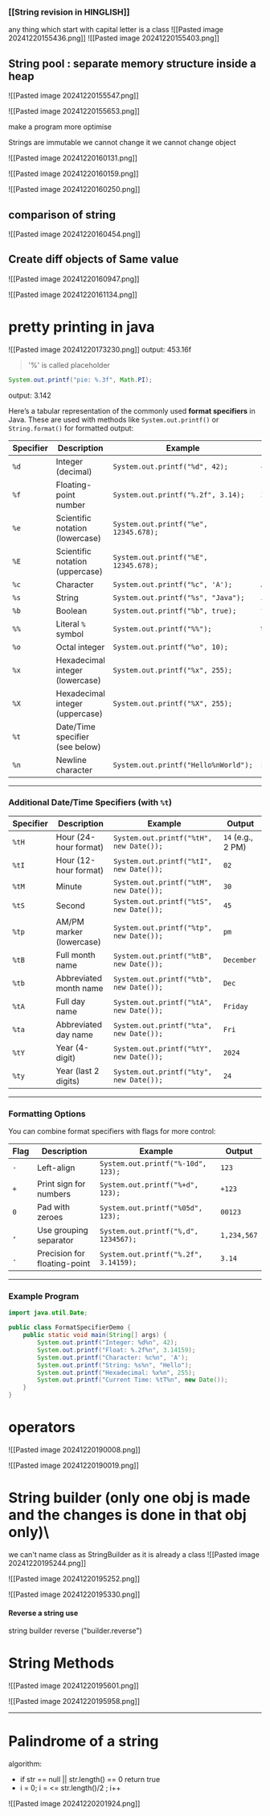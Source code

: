 
### [[String revision in HINGLISH]]

any thing which start with capital letter is a class
![[Pasted image 20241220155436.png]]
![[Pasted image 20241220155403.png]]


## String pool : separate memory structure inside a heap


![[Pasted image 20241220155547.png]]

![[Pasted image 20241220155653.png]]

make a program more optimise

Strings are immutable we cannot change it we cannot change object


![[Pasted image 20241220160131.png]]


![[Pasted image 20241220160159.png]]


![[Pasted image 20241220160250.png]]

## comparison of string 

![[Pasted image 20241220160454.png]]

## Create diff objects of Same value

![[Pasted image 20241220160947.png]]

![[Pasted image 20241220161134.png]]

# pretty printing in java

![[Pasted image 20241220173230.png]]
output: 453.16f

> '%' is called placeholder

```java
System.out.printf("pie: %.3f", Math.PI);
```
output: 3.142


Here’s a tabular representation of the commonly used **format specifiers** in Java. These are used with methods like `System.out.printf()` or `String.format()` for formatted output:

| **Specifier** | **Description**                 | **Example**                           | **Output**     |
| ------------- | ------------------------------- | ------------------------------------- | -------------- |
| `%d`          | Integer (decimal)               | `System.out.printf("%d", 42);`        | `42`           |
| `%f`          | Floating-point number           | `System.out.printf("%.2f", 3.14);`    | `3.14`         |
| `%e`          | Scientific notation (lowercase) | `System.out.printf("%e", 12345.678);` | `1.234568e+04` |
| `%E`          | Scientific notation (uppercase) | `System.out.printf("%E", 12345.678);` | `1.234568E+04` |
| `%c`          | Character                       | `System.out.printf("%c", 'A');`       | `A`            |
| `%s`          | String                          | `System.out.printf("%s", "Java");`    | `Java`         |
| `%b`          | Boolean                         | `System.out.printf("%b", true);`      | `true`         |
| `%%`          | Literal `%` symbol              | `System.out.printf("%%");`            | `%`            |
| `%o`          | Octal integer                   | `System.out.printf("%o", 10);`        | `12` (octal)   |
| `%x`          | Hexadecimal integer (lowercase) | `System.out.printf("%x", 255);`       | `ff` (hex)     |
| `%X`          | Hexadecimal integer (uppercase) | `System.out.printf("%X", 255);`       | `FF` (hex)     |
| `%t`          | Date/Time specifier (see below) |                                       |                |
| `%n`          | Newline character               | `System.out.printf("Hello%nWorld");`  | Multi-line     |

---

### **Additional Date/Time Specifiers (with `%t`)**

| **Specifier** | **Description**          | **Example**                             | **Output**        |
| ------------- | ------------------------ | --------------------------------------- | ----------------- |
| `%tH`         | Hour (24-hour format)    | `System.out.printf("%tH", new Date());` | `14` (e.g., 2 PM) |
| `%tI`         | Hour (12-hour format)    | `System.out.printf("%tI", new Date());` | `02`              |
| `%tM`         | Minute                   | `System.out.printf("%tM", new Date());` | `30`              |
| `%tS`         | Second                   | `System.out.printf("%tS", new Date());` | `45`              |
| `%tp`         | AM/PM marker (lowercase) | `System.out.printf("%tp", new Date());` | `pm`              |
| `%tB`         | Full month name          | `System.out.printf("%tB", new Date());` | `December`        |
| `%tb`         | Abbreviated month name   | `System.out.printf("%tb", new Date());` | `Dec`             |
| `%tA`         | Full day name            | `System.out.printf("%tA", new Date());` | `Friday`          |
| `%ta`         | Abbreviated day name     | `System.out.printf("%ta", new Date());` | `Fri`             |
| `%tY`         | Year (4-digit)           | `System.out.printf("%tY", new Date());` | `2024`            |
| `%ty`         | Year (last 2 digits)     | `System.out.printf("%ty", new Date());` | `24`              |

---

### **Formatting Options**

You can combine format specifiers with flags for more control:

| **Flag** | **Description**              | **Example**                           | **Output**  |
| -------- | ---------------------------- | ------------------------------------- | ----------- |
| `-`      | Left-align                   | `System.out.printf("%-10d", 123);`    | `123`       |
| `+`      | Print sign for numbers       | `System.out.printf("%+d", 123);`      | `+123`      |
| `0`      | Pad with zeroes              | `System.out.printf("%05d", 123);`     | `00123`     |
| `,`      | Use grouping separator       | `System.out.printf("%,d", 1234567);`  | `1,234,567` |
| `.`      | Precision for floating-point | `System.out.printf("%.2f", 3.14159);` | `3.14`      |

---

### Example Program

```java
import java.util.Date;

public class FormatSpecifierDemo {
    public static void main(String[] args) {
        System.out.printf("Integer: %d%n", 42);
        System.out.printf("Float: %.2f%n", 3.14159);
        System.out.printf("Character: %c%n", 'A');
        System.out.printf("String: %s%n", "Hello");
        System.out.printf("Hexadecimal: %x%n", 255);
        System.out.printf("Current Time: %tT%n", new Date());
    }
}
```


# operators

![[Pasted image 20241220190008.png]]

![[Pasted image 20241220190019.png]]


# String builder (only one obj is made and the changes is done in that obj only)\

we can't name class as StringBuilder as it is already a class
![[Pasted image 20241220195244.png]]

![[Pasted image 20241220195252.png]]


![[Pasted image 20241220195330.png]]



#### Reverse a string use 
string builder reverse ("builder.reverse")


# String Methods

![[Pasted image 20241220195601.png]]


![[Pasted image 20241220195958.png]]

---
# Palindrome of a string

algorithm:
- if str == null || str.length() == 0 
   return true
- i = 0; i = <= str.length()/2 ; i++


![[Pasted image 20241220201924.png]]
																
																